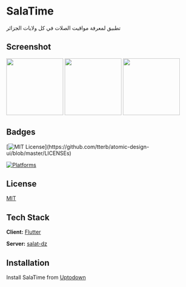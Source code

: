 # SalaTime

تطبيق لمعرفة مواقيت الصلات في كل ولايات الجزائر

## Screenshot

<img src="https://i.postimg.cc/Sx0X6thn/img1.png" width="150">   <img src="https://i.postimg.cc/Sx0X6thn/img2.png" width="150">   <img src="https://i.postimg.cc/Sx0X6thn/img3.png" width="150">

## Badges


[![MIT License](https://img.shields.io/apm/l/atomic-design-ui.svg?)](https://github.com/tterb/atomic-design-ui/blob/master/LICENSEs)

[![Platforms](https://img.shields.io/badge/Platforms-Android%20IOS%20WEB-blue)](https://hammiddi.me/)
## License

[MIT](https://choosealicense.com/licenses/mit/)

  
## Tech Stack

**Client:** [Flutter](https://github.com/flutter/flutter)

**Server:** [salat-dz](https://github.com/mohammedi-haroune/salat-dz)
  
## Installation 

Install SalaTime from [Uptodown](https://salatime.hammiddi.me/)
